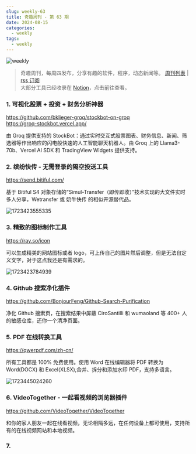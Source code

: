 ```yaml
---
slug: weekly-63
title: 奇趣周刊 - 第 63 期
date: 2024-08-15
categories:
  - weekly
tags:
  - weekly
---
```


![weekly](https://imgurl.zishu.me/weekly.webp)

> 奇趣周刊，每周四发布，分享有趣的软件，程序，动态新闻等。 [周刊列表](/categories/weekly/) | [rss 订阅](/categories/weekly/index.xml)  
大部分工具已经收录在 <a href="https://anghunk.notion.site/944611fccdd24fbdaed7489d0732b1c5?v=118910660f5d4ddaa7ad0923dd982664" target="_blank">Notion</a>，点击前往查看。

### 1. 可视化股票 + 投资 + 财务分析神器

https://github.com/bklieger-groq/stockbot-on-groq  
https://groq-stockbot.vercel.app/  

由 Groq 提供支持的 StockBot：通过实时交互式股票图表、财务信息、新闻、筛选器等作出响应的闪电般快速的人工智能聊天机器人。由 Groq 上的 Llama3-70b、Vercel AI SDK 和 TradingView Widgets 提供支持。

### 2. 缤纷快传 - 无需登录的隔空投送工具

https://send.bitiful.com/

基于 Bitiful S4 对象存储的“Simul-Transfer（即传即收）”技术实现的大文件实时多人分享，Wetransfer 或 奶牛快传 的相似开源替代品。

![1723423555335](https://imgurl.zishu.me/2024/08/1723423555335.webp)

### 3. 精致的图标制作工具

https://ray.so/icon

可以生成精美的网站图标或者 logo，可上传自己的图片然后调整，但是无法自定义文字，对于这点我还是有需求的。

![1723423784939](https://imgurl.zishu.me/2024/08/1723423784939.webp)

### 4. Github 搜索净化插件

https://github.com/BonjourFeng/Github-Search-Purification

净化 Github 搜索页，在搜索结果中屏蔽 CiroSantilli 和 wumaoland 等 400+ 人的敏感仓库，还你一个清净页面。

### 5. PDF 在线转换工具

https://qwerpdf.com/zh-cn/

所有工具都是 100% 免费使用。使用 Word 在线编辑器将 PDF 转换为 Word(DOCX) 和 Excel(XLSX),合并、拆分和添加水印 PDF，支持多语言。

![1723445024260](https://imgurl.zishu.me/2024/08/1723445024260.webp)

### 6. VideoTogether - 一起看视频的浏览器插件

https://github.com/VideoTogether/VideoTogether

和你的家人朋友一起在线看视频，无论相隔多远，在任何设备上都可使用，支持所有的在线视频网站和本地视频。

### 7. 
